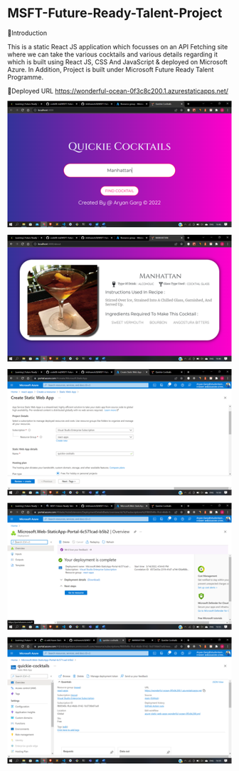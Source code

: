 # MSFT-Future-Ready-Talent-Project

📌Introduction

This is a static React JS application which focusses on an API Fetching site where we can take the various cocktails and various details regarding it which is built using React JS, CSS And JavaScript &amp; deployed on Microsoft Azure. In Addition, Project is  built under Microsoft Future Ready Talent Programme.

📌Deployed URL
https://wonderful-ocean-0f3c8c200.1.azurestaticapps.net/

![Imagepic](https://github.com/code08-ind/HackClub-NITJ/blob/main/2022-03-14%20(1).png?raw=true)

![Imagepic](https://github.com/code08-ind/HackClub-NITJ/blob/main/2022-03-14%20(3).png?raw=true)

![Imagepic](https://github.com/code08-ind/HackClub-NITJ/blob/main/2022-03-14%20(4).png?raw=true)

![Imagepic](https://github.com/code08-ind/HackClub-NITJ/blob/main/2022-03-14%20(6).png?raw=true)

![Imagepic](https://github.com/code08-ind/HackClub-NITJ/blob/main/2022-03-14%20(8).png?raw=true)
